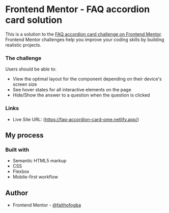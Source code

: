 # Frontend Mentor - FAQ accordion card solution

This is a solution to the [FAQ accordion card challenge on Frontend Mentor](https://www.frontendmentor.io/challenges/faq-accordion-card-XlyjD0Oam). Frontend Mentor challenges help you improve your coding skills by building realistic projects. 



### The challenge

Users should be able to:

- View the optimal layout for the component depending on their device's screen size
- See hover states for all interactive elements on the page
- Hide/Show the answer to a question when the question is clicked


### Links
- Live Site URL: (https://faq-accordion-card-ome.netlify.app/)

## My process

### Built with

- Semantic HTML5 markup
- CSS
- Flexbox
- Mobile-first workflow

## Author

- Frontend Mentor - [@faithofogba](https://www.frontendmentor.io/profile/faithofogba)

